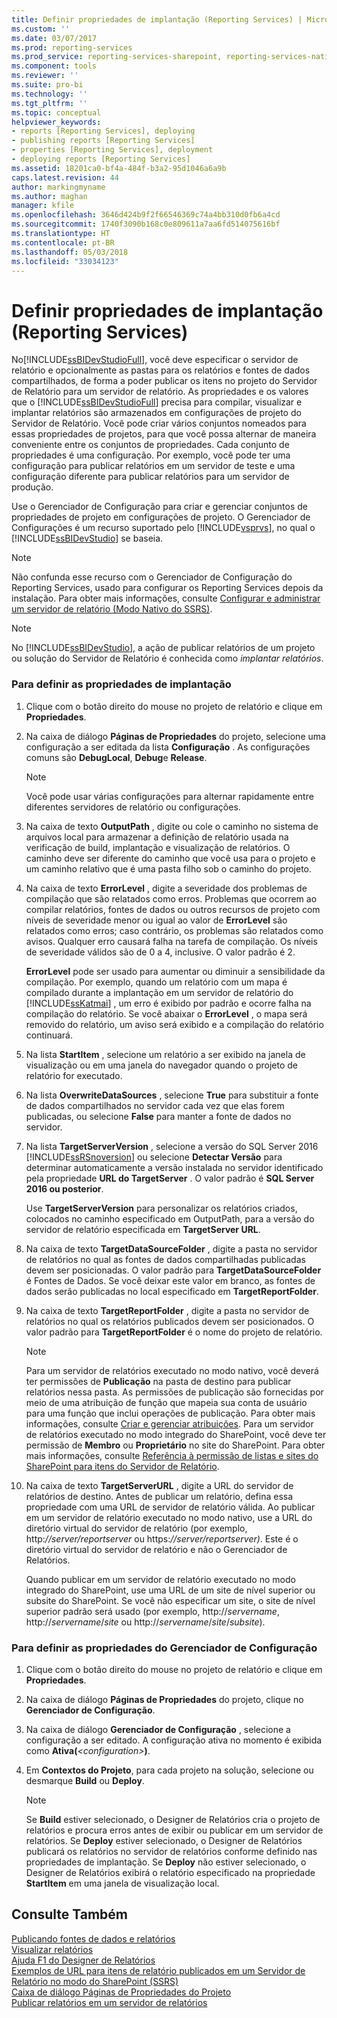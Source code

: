 ```yaml
---
title: Definir propriedades de implantação (Reporting Services) | Microsoft Docs
ms.custom: ''
ms.date: 03/07/2017
ms.prod: reporting-services
ms.prod_service: reporting-services-sharepoint, reporting-services-native
ms.component: tools
ms.reviewer: ''
ms.suite: pro-bi
ms.technology: ''
ms.tgt_pltfrm: ''
ms.topic: conceptual
helpviewer_keywords:
- reports [Reporting Services], deploying
- publishing reports [Reporting Services]
- properties [Reporting Services], deployment
- deploying reports [Reporting Services]
ms.assetid: 18201ca0-bf4a-484f-b3a2-95d1046a6a9b
caps.latest.revision: 44
author: markingmyname
ms.author: maghan
manager: kfile
ms.openlocfilehash: 3646d424b9f2f66546369c74a4bb310d0fb6a4cd
ms.sourcegitcommit: 1740f3090b168c0e809611a7aa6fd514075616bf
ms.translationtype: HT
ms.contentlocale: pt-BR
ms.lasthandoff: 05/03/2018
ms.locfileid: "33034123"
---
```

# <a name="set-deployment-properties-reporting-services"></a>Definir propriedades de implantação (Reporting Services)
  No[!INCLUDE[ssBIDevStudioFull](../../includes/ssbidevstudiofull-md.md)], você deve especificar o servidor de relatório e opcionalmente as pastas para os relatórios e fontes de dados compartilhados, de forma a poder publicar os itens no projeto do Servidor de Relatório para um servidor de relatório. As propriedades e os valores que o [!INCLUDE[ssBIDevStudioFull](../../includes/ssbidevstudiofull-md.md)] precisa para compilar, visualizar e implantar relatórios são armazenados em configurações de projeto do Servidor de Relatório. Você pode criar vários conjuntos nomeados para essas propriedades de projetos, para que você possa alternar de maneira conveniente entre os conjuntos de propriedades. Cada conjunto de propriedades é uma configuração. Por exemplo, você pode ter uma configuração para publicar relatórios em um servidor de teste e uma configuração diferente para publicar relatórios para um servidor de produção.  
  
 Use o Gerenciador de Configuração para criar e gerenciar conjuntos de propriedades de projeto em configurações de projeto. O Gerenciador de Configurações é um recurso suportado pelo [!INCLUDE[vsprvs](../../includes/vsprvs-md.md)], no qual o [!INCLUDE[ssBIDevStudio](../../includes/ssbidevstudio-md.md)] se baseia.  
  
> [!NOTE]  
>  Não confunda esse recurso com o Gerenciador de Configuração do Reporting Services, usado para configurar os Reporting Services depois da instalação. Para obter mais informações, consulte [Configurar e administrar um servidor de relatório &#40;Modo Nativo do SSRS&#41;](../../reporting-services/report-server/configure-and-administer-a-report-server-ssrs-native-mode.md).  
  
> [!NOTE]  
>  No [!INCLUDE[ssBIDevStudio](../../includes/ssbidevstudio-md.md)], a ação de publicar relatórios de um projeto ou solução do Servidor de Relatório é conhecida como *implantar relatórios*.  
  
### <a name="to-set-deployment-properties"></a>Para definir as propriedades de implantação  
  
1.  Clique com o botão direito do mouse no projeto de relatório e clique em **Propriedades**.  
  
2.  Na caixa de diálogo **Páginas de Propriedades** do projeto, selecione uma configuração a ser editada da lista **Configuração** . As configurações comuns são **DebugLocal**, **Debug**e **Release**.  
  
    > [!NOTE]  
    >  Você pode usar várias configurações para alternar rapidamente entre diferentes servidores de relatório ou configurações.  
  
3.  Na caixa de texto **OutputPath**  , digite ou cole o caminho no sistema de arquivos local para armazenar a definição de relatório usada na verificação de build, implantação e visualização de relatórios. O caminho deve ser diferente do caminho que você usa para o projeto e um caminho relativo que é uma pasta filho sob o caminho do projeto.  
  
4.  Na caixa de texto **ErrorLevel**  , digite a severidade dos problemas de compilação que são relatados como erros. Problemas que ocorrem ao compilar relatórios, fontes de dados ou outros recursos de projeto com níveis de severidade menor ou igual ao valor de **ErrorLevel**  são relatados como erros; caso contrário, os problemas são relatados como avisos. Qualquer erro causará falha na tarefa de compilação. Os níveis de severidade válidos são de 0 a 4, inclusive. O valor padrão é 2.  
  
     **ErrorLevel** pode ser usado para aumentar ou diminuir a sensibilidade da compilação. Por exemplo, quando um relatório com um mapa é compilado durante a implantação em um servidor de relatório do [!INCLUDE[ssKatmai](../../includes/sskatmai-md.md)] , um erro é exibido por padrão e ocorre falha na compilação do relatório. Se você abaixar o **ErrorLevel** , o mapa será removido do relatório, um aviso será exibido e a compilação do relatório continuará.  
  
5.  Na lista **StartItem**  , selecione um relatório a ser exibido na janela de visualização ou em uma janela do navegador quando o projeto de relatório for executado.  
  
6.  Na lista **OverwriteDataSources** , selecione **True** para substituir a fonte de dados compartilhados no servidor cada vez que elas forem publicadas, ou selecione **False** para manter a fonte de dados no servidor.  
  
7.  Na lista **TargetServerVersion** , selecione a versão do SQL Server 2016 [!INCLUDE[ssRSnoversion](../../includes/ssrsnoversion-md.md)] ou selecione **Detectar Versão** para determinar automaticamente a versão instalada no servidor identificado pela propriedade **URL do TargetServer** . O valor padrão é **SQL Server 2016 ou posterior**.  
  
     Use **TargetServerVersion** para personalizar os relatórios criados, colocados no caminho especificado em OutputPath, para a versão do servidor de relatório especificada em **TargetServer URL**.  
  
8.  Na caixa de texto **TargetDataSourceFolder** , digite a pasta no servidor de relatórios no qual as fontes de dados compartilhadas publicadas devem ser posicionadas. O valor padrão para **TargetDataSourceFolder** é Fontes de Dados. Se você deixar este valor em branco, as fontes de dados serão publicadas no local especificado em **TargetReportFolder**.  
  
9. Na caixa de texto **TargetReportFolder** , digite a pasta no servidor de relatórios no qual os relatórios publicados devem ser posicionados. O valor padrão para **TargetReportFolder**  é o nome do projeto de relatório.  
  
    > [!NOTE]  
    >  Para um servidor de relatórios executado no modo nativo, você deverá ter permissões de **Publicação** na pasta de destino para publicar relatórios nessa pasta. As permissões de publicação são fornecidas por meio de uma atribuição de função que mapeia sua conta de usuário para uma função que inclui operações de publicação. Para obter mais informações, consulte [Criar e gerenciar atribuições](../../reporting-services/security/create-and-manage-role-assignments.md). Para um servidor de relatórios executado no modo integrado do SharePoint, você deve ter permissão de **Membro** ou **Proprietário** no site do SharePoint. Para obter mais informações, consulte [Referência à permissão de listas e sites do SharePoint para itens do Servidor de Relatório](../../reporting-services/security/sharepoint-site-and-list-permission-reference-for-report-server-items.md).  
  
10. Na caixa de texto **TargetServerURL** , digite a URL do servidor de relatórios de destino. Antes de publicar um relatório, defina essa propriedade com uma URL de servidor de relatório válida. Ao publicar em um servidor de relatório executado no modo nativo, use a URL do diretório virtual do servidor de relatório (por exemplo, http:*//server/reportserver* ou https:*//server/reportserver)*. Este é o diretório virtual do servidor de relatório e não o Gerenciador de Relatórios.  
  
     Quando publicar em um servidor de relatório executado no modo integrado do SharePoint, use uma URL de um site de nível superior ou subsite do SharePoint. Se você não especificar um site, o site de nível superior padrão será usado (por exemplo, http://*servername*, http://*servername*/*site* ou http://*servername*/*site*/*subsite*).  
  
### <a name="to-set-configuration-manager-properties"></a>Para definir as propriedades do Gerenciador de Configuração  
  
1.  Clique com o botão direito do mouse no projeto de relatório e clique em **Propriedades**.  
  
2.  Na caixa de diálogo **Páginas de Propriedades** do projeto, clique no **Gerenciador de Configuração**.  
  
3.  Na caixa de diálogo **Gerenciador de Configuração** , selecione a configuração a ser editado. A configuração ativa no momento é exibida como **Ativa(***\<configuration>***)**.  
  
4.  Em **Contextos do Projeto**, para cada projeto na solução, selecione ou desmarque **Build** ou **Deploy**.  
  
    > [!NOTE]  
    >  Se **Build** estiver selecionado, o Designer de Relatórios cria o projeto de relatórios e procura erros antes de exibir ou publicar em um servidor de relatórios. Se **Deploy** estiver selecionado, o Designer de Relatórios publicará os relatórios no servidor de relatórios conforme definido nas propriedades de implantação. Se **Deploy** não estiver selecionado, o Designer de Relatórios exibirá o relatório especificado na propriedade **StartItem** em uma janela de visualização local.  
  
## <a name="see-also"></a>Consulte Também  
 [Publicando fontes de dados e relatórios](../../reporting-services/reports/publishing-data-sources-and-reports.md)   
 [Visualizar relatórios](../../reporting-services/reports/previewing-reports.md)   
 [Ajuda F1 do Designer de Relatórios](../../reporting-services/tools/report-designer-f1-help.md)   
 [Exemplos de URL para itens de relatório publicados em um Servidor de Relatório no modo do SharePoint &#40;SSRS&#41;](../../reporting-services/tools/url-examples-for-items-on-a-report-server-sharepoint-mode.md)   
 [Caixa de diálogo Páginas de Propriedades do Projeto](../../reporting-services/tools/project-property-pages-dialog-box.md)   
 [Publicar relatórios em um servidor de relatórios](../../reporting-services/reports/publishing-reports-to-a-report-server.md)  
  
  

